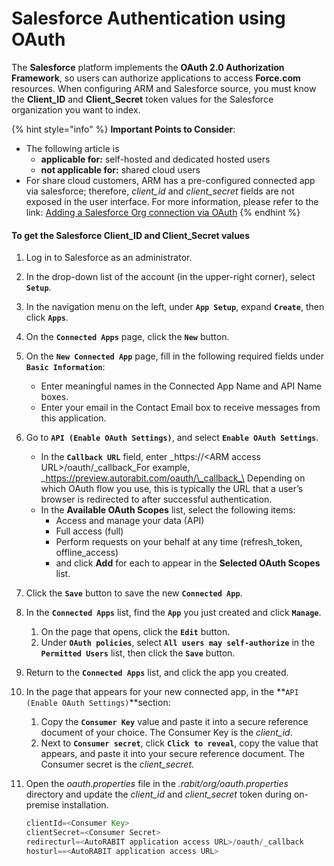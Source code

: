# Salesforce Authentication using OAuth

The **Salesforce** platform implements the **OAuth 2.0 Authorization Framework**, so users can authorize applications to access **Force.com** resources. When configuring ARM and Salesforce source, you must know the **Client\_ID** and **Client\_Secret** token values for the Salesforce organization you want to index.

{% hint style="info" %}
**Important Points to Consider**:

* The following article is
  * **applicable for:** self-hosted and dedicated hosted users
  * **not applicable for:** shared cloud users
* For share cloud customers, ARM has a pre-configured connected app via salesforce; therefore, _client\_id_ and _client\_secret_ fields are not exposed in the user interface. For more information, please refer to the link: [Adding a Salesforce Org connection via OAuth](getting-started/arm-administration/registration/salesforce-org.md)
{% endhint %}

#### To get the Salesforce Client\_ID and Client\_Secret values <a href="#to-get-the-salesforce-clientid-and-clientsecret-values" id="to-get-the-salesforce-clientid-and-clientsecret-values"></a>

1. Log in to Salesforce as an administrator.&#x20;
2. In the drop-down list of the account (in the upper-right corner), select **`Setup`**.
3. In the navigation menu on the left, under **`App Setup`**, expand **`Create`**, then click **`Apps`**.
4. On the **`Connected Apps`** page, click the **`New`** button.
5. On the **`New Connected App`** page, fill in the following required fields under **`Basic Information`**:
   * Enter meaningful names in the Connected App Name and API Name boxes.
   * Enter your email in the Contact Email box to receive messages from this application.
6. Go to **`API (Enable OAuth Settings)`**, and select **`Enable OAuth Settings`**.
   * In the **`Callback URL`** field, enter _https://\<ARM access URL>/oauth/\_callback_For example, _https://preview.autorabit.com/oauth/\_callback_\
     Depending on which OAuth flow you use, this is typically the URL that a user’s browser is redirected to after successful authentication.
   * In the **Available OAuth Scopes** list, select the following items:
     * Access and manage your data (API)
     * Full access (full)
     * Perform requests on your behalf at any time (refresh\_token, offline\_access)
     * and click **Add** for each to appear in the **Selected OAuth Scopes** list.
7. Click the **`Save`** button to save the new **`Connected App`**.
8. In the **`Connected Apps`** list, find the **`App`** you just created and click **`Manage`**.
   1. On the page that opens, click the **`Edit`** button.
   2. Under **`OAuth policies`**, select **`All users may self-authorize`** in the **`Permitted Users`** list, then click the **`Save`** button.
9. Return to the **`Connected Apps`** list, and click the app you created.
10. In the page that appears for your new connected app, in the **`API (Enable OAuth Settings)`**section:
    1. Copy the **`Consumer Key`** value and paste it into a secure reference document of your choice. The Consumer Key is the _client\_id_.
    2. Next to **`Consumer secret`**, click **`Click to reveal`**, copy the value that appears, and paste it into your secure reference document. The Consumer secret is the _client\_secret_.
11. Open the _oauth.properties_ file in the _.rabit/org/oauth.properties_ directory and update the _client\_id_ and _client\_secret_ token during on-premise installation.

    ```actionscript
    clientId=<Consumer Key>
    clientSecret=<Consumer Secret>
    redirecturl=<AutoRABIT application access URL>/oauth/_callback
    hosturl==<AutoRABIT application access URL>
    ```
